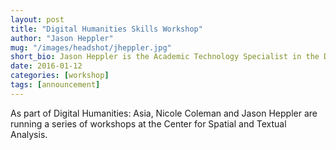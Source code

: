 ```yaml
---
layout: post
title: "Digital Humanities Skills Workshop"
author: "Jason Heppler"
mug: "/images/headshot/jheppler.jpg"
short_bio: Jason Heppler is the Academic Technology Specialist in the Department of History at Stanford University and a Ph.D. candidate in History at the University of Nebraska-Lincoln
date: 2016-01-12
categories: [workshop]
tags: [announcement]
---
```


As part of Digital Humanities: Asia, Nicole Coleman and Jason Heppler are running a series of workshops at the Center for Spatial and Textual Analysis.
